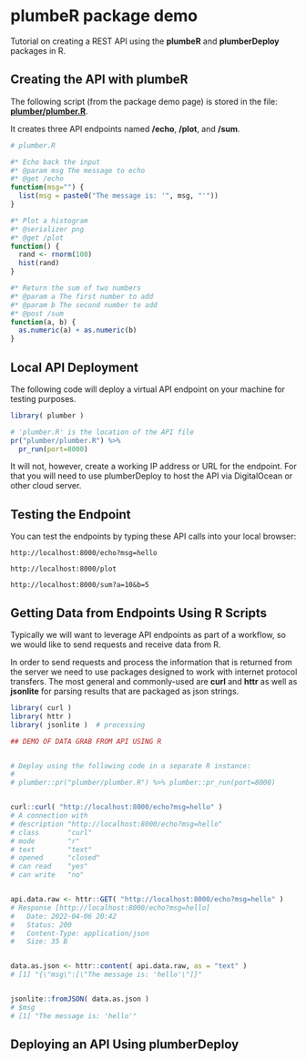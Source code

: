 # plumbeR package demo

Tutorial on creating a REST API using the **plumbeR** and **plumberDeploy** packages in R. 


## Creating the API with plumbeR 

The following script (from the package demo page) is stored in the file: [**plumber/plumber.R**](https://github.com/lecy/plumber-demo/blob/main/plumber/plumber.R).

It creates three API endpoints named **/echo**, **/plot**, and **/sum**. 
```r
# plumber.R

#* Echo back the input
#* @param msg The message to echo
#* @get /echo
function(msg="") {
  list(msg = paste0("The message is: '", msg, "'"))
}

#* Plot a histogram
#* @serializer png
#* @get /plot
function() {
  rand <- rnorm(100)
  hist(rand)
}

#* Return the sum of two numbers
#* @param a The first number to add
#* @param b The second number to add
#* @post /sum
function(a, b) {
  as.numeric(a) + as.numeric(b)
}
```


## Local API Deployment 

The following code will deploy a virtual API endpoint on your machine for testing purposes. 

```r
library( plumber )

# 'plumber.R' is the location of the API file
pr("plumber/plumber.R") %>%
  pr_run(port=8000)
```

It will not, however, create a working IP address or URL for the endpoint. For that you will need to use plumberDeploy to host the API via DigitalOcean or other cloud server. 



## Testing the Endpoint

You can test the endpoints by typing these API calls into your local browser: 

```
http://localhost:8000/echo?msg=hello

http://localhost:8000/plot

http://localhost:8000/sum?a=10&b=5
```



## Getting Data from Endpoints Using R Scripts

Typically we will want to leverage API endpoints as part of a workflow, so we would like to send requests and receive data from R. 

In order to send requests and process the information that is returned from the server we need to use packages designed to work with internet protocol transfers. The most general and commonly-used are **curl** and **httr** as well as **jsonlite** for parsing results that are packaged as json strings. 

```r
library( curl ) 
library( httr )
library( jsonlite )  # processing 
```

```r
## DEMO OF DATA GRAB FROM API USING R 


# Deploy using the following code in a separate R instance:
# 
# plumber::pr("plumber/plumber.R") %>% plumber::pr_run(port=8000)


curl::curl( "http://localhost:8000/echo?msg=hello" )
# A connection with                                                  
# description "http://localhost:8000/echo?msg=hello"
# class       "curl"                                
# mode        "r"                                   
# text        "text"                                
# opened      "closed"                              
# can read    "yes"                                 
# can write   "no"    


api.data.raw <- httr::GET( "http://localhost:8000/echo?msg=hello" )
# Response [http://localhost:8000/echo?msg=hello]
#   Date: 2022-04-06 20:42
#   Status: 200
#   Content-Type: application/json
#   Size: 35 B


data.as.json <- httr::content( api.data.raw, as = "text" )
# [1] "{\"msg\":[\"The message is: 'hello'\"]}"


jsonlite::fromJSON( data.as.json )
# $msg
# [1] "The message is: 'hello'"
```



## Deploying an API Using plumberDeploy 


